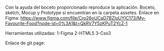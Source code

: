 Con la ayuda del boceto proporcionado reproduce la aplicación.
Boceto, sketch, Mocup y Prototype si encuentran en la carpeta assetes.
Enlace en Figma: https://www.figma.com/file/Cro26oUCaD7BZIuUYIC173/My-Favourite-Food?node-id=0%3A1&t=QkRV7Y5zKPuT2YcZ-1

Herramientas utilizadas:
1-Figma
2-HTML5
3-Css3

Enlace de git page:
